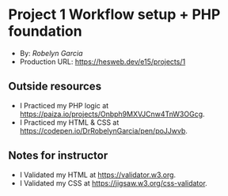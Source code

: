 # Project 1 Workflow setup + PHP foundation
+ By: *Robelyn Garcia*
+ Production URL: <https://hesweb.dev/e15/projects/1>

## Outside resources
+ I Practiced my PHP logic at <https://paiza.io/projects/Onbph9MXVJCnw4TnW3OGcg>.
+ I Practiced my HTML & CSS at <https://codepen.io/DrRobelynGarcia/pen/poJJwvb>.

## Notes for instructor
+ I Validated my HTML at <https://validator.w3.org>.
+ I Validated my CSS at <https://jigsaw.w3.org/css-validator>.
